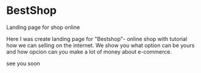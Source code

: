 # BestShop
Landing page for shop online

Here I was create landing page for "Bestshop"- online shop with tutorial how we can selling on the internet. We show you what option can be yours and how opcion can you make a lot of money about e-commerce. 

see you soon